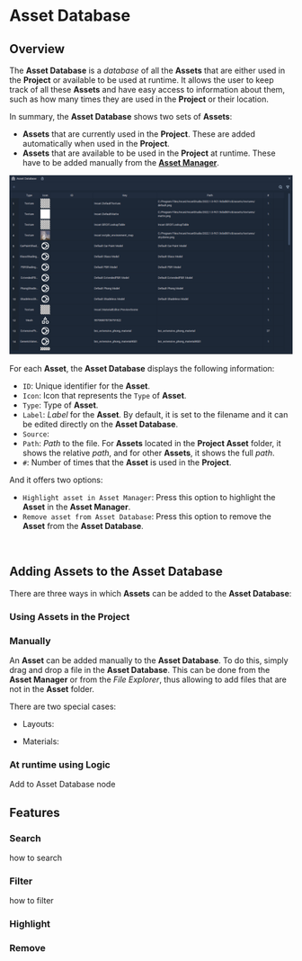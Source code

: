 # Asset Database

## Overview

The **Asset Database** is a *database* of all the **Assets** that are either used in the **Project** or available to be used at runtime. It allows the user to keep track of all these **Assets** and have easy access to information about them, such as how many times they are used in the **Project** or their location.

In summary, the **Asset Database** shows two sets of **Assets**:

* **Assets** that are currently used in the **Project**. These are added automatically when used in the **Project**.
* **Assets** that are available to be used in the **Project** at runtime. These have to be added manually from the [**Asset Manager**](asset-manager.md).

![](../.gitbook/assets/asset-database.png)

For each **Asset**, the **Asset Database** displays the following information:

* `ID`: Unique identifier for the **Asset**.
* `Icon`: Icon that represents the `Type` of **Asset**.
* `Type`: Type of **Asset**.
* `Label`: *Label* for the **Asset**. By default, it is set to the filename and it can be edited directly on the **Asset Database**.
* `Source`:
* `Path`: *Path* to the file. For **Assets** located in the **Project Asset** folder, it shows the relative *path*, and for other **Assets**, it shows the full *path*.
* `#`: Number of times that the **Asset** is used in the **Project**.

And it offers two options:

* `Highlight asset in Asset Manager`: Press this option to highlight the **Asset** in the **Asset Manager**.
* `Remove asset from Asset Database`: Press this option to remove the **Asset** from the **Asset Database**.

![]()

## Adding Assets to the Asset Database

There are three ways in which **Assets** can be added to the **Asset Database**:

### Using Assets in the Project

### Manually

An **Asset** can be added manually to the **Asset Database**. To do this, simply drag and drop a file in the **Asset Database**. This can be done from the **Asset Manager** or from the *File Explorer*, thus allowing to add files that are not in the **Asset** folder.

There are two special cases:

* Layouts:

* Materials:


### At runtime using Logic

Add to Asset Database node

## Features

### Search

how to search

### Filter

how to filter

### Highlight

### Remove

